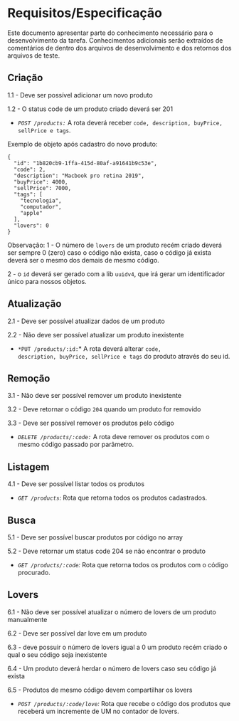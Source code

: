 # Requisitos/Especificação
Este documento apresentar parte do conhecimento necessário para o desenvolvimento da tarefa. Conhecimentos adicionais serão extraídos de comentários de dentro dos arquivos de desenvolvimento e dos retornos dos arquivos de teste.
## Criação
1.1 - Deve ser possível adicionar um novo produto

1.2 - O status code de um produto criado deverá ser 201

- *``POST /products:``* A rota deverá receber <code>code, description, buyPrice, sellPrice e tags</code>.

Exemplo de objeto após cadastro do novo produto:

```
{
  "id": "1b820cb9-1ffa-415d-80af-a91641b9c53e",
  "code": 2,
  "description": "Macbook pro retina 2019",
  "buyPrice": 4000,
  "sellPrice": 7000,
  "tags": [
    "tecnologia",
    "computador",
    "apple"
  ],
  "lovers": 0
}
```

Observação: 
1 - O número de ``lovers`` de um produto recém criado deverá ser sempre 0 (zero) caso o código não exista, caso o código já exista deverá ser o mesmo dos demais de mesmo código.

2 - o ``id`` deverá ser gerado com a lib ``uuidv4``, que irá gerar um identificador único para nossos objetos.

## Atualização
2.1 - Deve ser possível atualizar dados de um produto

2.2 - Não deve ser possível atualizar um produto inexistente

- ``*PUT /products/:id:``* A rota deverá alterar <code>code, description, buyPrice, sellPrice e tags</code> do produto através do seu id.

## Remoção
3.1 - Não deve ser possível remover um produto inexistente

3.2 - Deve retornar o código ``204`` quando um produto for removido

3.3 - Deve ser possível remover os produtos pelo código

- *``DELETE /products/:code:``* A rota deve remover os produtos com o mesmo código passado por parâmetro.

## Listagem
4.1 - Deve ser possível listar todos os produtos

- *``GET /products``:* Rota que retorna todos os produtos cadastrados</code>.

## Busca
5.1 - Deve ser possível buscar produtos por código no array

5.2 - Deve retornar um status code 204 se não encontrar o produto


- *``GET /products/:code``:* Rota que retorna todos os produtos com o código procurado</code>.

## Lovers
6.1 - Não deve ser possível atualizar o número de lovers de um produto manualmente

6.2 - Deve ser possível dar love em um produto

6.3 - deve possuir o número de lovers igual a 0 um produto recém criado o qual o seu código seja inexistente

6.4 - Um produto deverá herdar o número de lovers caso seu código já exista

6.5 - Produtos de mesmo código devem compartilhar os lovers

- *``POST /products/:code/love``:* Rota que recebe o código dos produtos que receberá um incremente de UM no contador de lovers.
